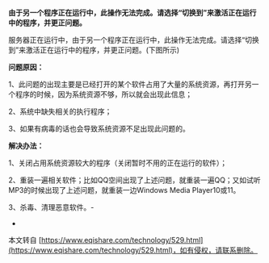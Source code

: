 **由于另一个程序正在运行中，此操作无法完成。请选择“切换到”来激活正在运行中的程序，并更正问题。**

服务器正在运行中，由于另一个程序正在运行中，此操作无法完成。请选择“切换到”来激活正在运行中的程序，并更正问题。(下图所示)

**问题原因：**

1、此问题的出现主要是已经打开的某个软件占用了大量的系统资源，再打开另一个程序的时候，因为系统资源不够，所以就会出现此信息；

2、系统中缺失相关的执行程序；

3、如果有病毒的话也会导致系统资源不足出现此问题的。

**解决办法：**

1、关闭占用系统资源较大的程序（关闭暂时不用的正在运行的软件）；

2、重装一遍相关软件；比如QQ空间出现了上述问题，就重装一遍QQ；又如试听MP3的时候出现了上述问题，就重装一边Windows Media Player10或11。

3、杀毒、清理恶意软件。-

-

本文转自 [https://www.eqishare.com/technology/529.html](https://www.eqishare.com/technology/529.html)，如有侵权，请联系删除。